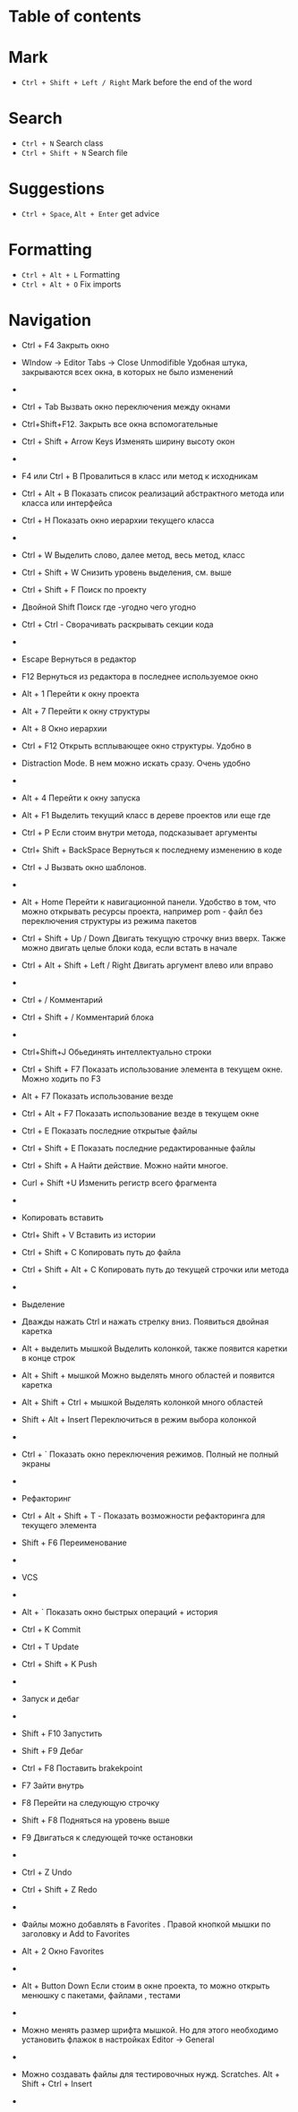 # Table of contents

# Mark

- `Ctrl + Shift + Left / Right`  Mark before the end of the word

# Search

- `Ctrl + N`    Search class
- `Ctrl + Shift + N` Search file

# Suggestions
- `Ctrl + Space`, `Alt + Enter`  get advice

# Formatting

- `Ctrl + Alt + L` Formatting
- `Ctrl + Alt + O`  Fix imports

# Navigation

- Ctrl + F4		         Закрыть окно
- WIndow -> Editor Tabs -> Close Unmodifible   Удобная штука, закрываются всех окна, в которых не было изменений
- 
- Ctrl + Tab                             Вызвать окно переключения между окнами
- Ctrl+Shift+F12.                 Закрыть все окна вспомогательные
- Ctrl + Shift + Arrow Keys   Изменять ширину высоту окон
- 
- F4 или Ctrl + B                    Провалиться в класс или метод к исходникам
- Ctrl + Alt + B                        Показать список реализаций абстрактного метода или класса или интерфейса
- Ctrl + H 		            Показать окно иерархии текущего класса
- 
- Ctrl + W                                Выделить слово, далее метод, весь метод, класс
- Ctrl + Shift + W                     Снизить уровень выделения, см. выше
- Ctrl + Shift + F                      Поиск по проекту
- Двойной Shift                       Поиск где -угодно чего угодно
- Ctrl +   Ctrl -                          Сворачивать раскрывать секции кода
- 
- Escape                                  Вернуться в редактор 
- F12 			           Вернуться из редактора в последнее используемое окно
- Alt + 1                                   	Перейти к окну проекта
- Alt + 7                                     Перейти к окну структуры
- Alt + 8                                      Окно иерархии
- Ctrl + F12 		            Открыть всплывающее окно структуры. Удобно в   
- Distraction Mode. В нем можно искать сразу. Очень удобно
- 
- Alt + 4                                     Перейти к окну запуска
- Alt + F1                                  Выделить текущий класс в дереве проектов или еще где
- Ctrl + P                                   Если стоим внутри метода, подсказывает аргументы 
- Ctrl+ Shift + BackSpace         Вернуться к последнему изменению в коде
- Ctrl + J                                    Вызвать окно шаблонов. 
- 
- Alt +  Home                            Перейти к навигационной панели. Удобство в том, что можно открывать ресурсы проекта, например pom - файл без переключения структуры из режима пакетов

- Ctrl + Shift + Up / Down         Двигать текущую строчку вниз вверх. Также можно двигать целые блоки кода, если встать в начале
- Ctrl + Alt + Shift + Left / Right     Двигать аргумент влево или вправо
- 
- Ctrl + /                                    Комментарий
- Ctrl + Shift + /                         Комментарий блока
- 
- Ctrl+Shift+J                Обьединять интеллектуально строки
- Ctrl + Shift +  F7                     Показать использование элемента в текущем окне. Можно ходить по F3
- Alt + F7                                  Показать использование везде
- Ctrl + Alt + F7                         Показать использование везде в текущем окне
- Ctrl + E			Показать последние открытые файлы
- Ctrl + Shift + E			Показать последние редактированные файлы
- Ctrl + Shift + A                     Найти действие. Можно найти многое.
- Curl + Shift +U                     Изменить регистр всего фрагмента
- 
- Копировать вставить
- Ctrl+ Shift + V			Вставить из истории
- Ctrl + Shift + C                        Копировать путь до файла
- Ctrl + Shift + Alt + C                Копировать путь до текущей строчки или метода
- 
- Выделение
- Дважды нажать Ctrl и нажать стрелку вниз.   Появиться двойная каретка
- Alt  + выделить мышкой              Выделить колонкой, также появится каретки в конце строк
- Alt + Shift + мышкой              Можно выделять много областей и появится каретка
- Alt + Shift + Ctrl + мышкой     Выделять колонкой много областей
- Shift + Alt + Insert 		Переключиться в режим выбора колонкой
- 
- Ctrl + `                                     Показать окно переключения режимов. Полный не полный экраны
- 
- Рефакторинг
- Ctrl + Alt + Shift + T -            Показать возможности рефакторинга для текущего элемента
- Shift + F6 					Переименование 
- 
- VCS
- 
- Alt + ` 					   Показать окно быстрых операций + история
- Ctrl + K                                                  Commit
- Сtrl + T                                                   Update
- Ctrl + Shift + K			                 Push
- 
- Запуск и дебаг
- 
- Shift + F10                                               Запустить
- Shift + F9                                                 Дебаг
- Ctrl + F8				     Поставить brakekpoint
- F7 					     Зайти внутрь
- F8					     Перейти на следующую строчку
- Shift + F8				     Подняться на уровень выше
- F9					     Двигаться к следующей точке остановки
- 
- Ctrl + Z                                                      Undo
- Ctrl + Shift + Z 		 	       Redo
- 
- Файлы можно добавлять в Favorites . Правой кнопкой мышки по заголовку и Add to Favorites
- Alt + 2                                                        Окно Favorites
- 
- Alt + Button Down                                    Если стоим в окне проекта, то можно открыть менюшку с пакетами, файлами , тестами
- 
- Можно менять размер шрифта мышкой. Но для этого необходимо установить флажок в настройках Editor -> General
- 
- Можно создавать файлы для тестировочных нужд. Scratches. Alt + Shift + Ctrl + Insert
- 